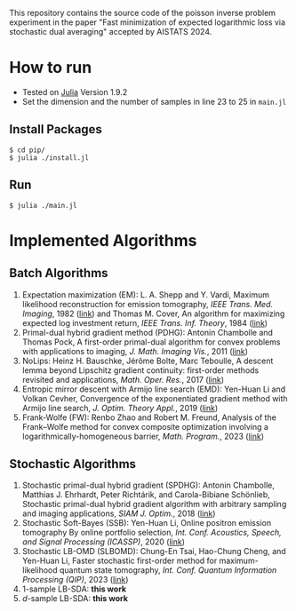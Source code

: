 This repository contains the source code of the poisson inverse problem experiment in the paper "Fast minimization of expected logarithmic loss via stochastic dual averaging" accepted by AISTATS 2024.

# How to run
- Tested on [Julia](https://julialang.org) Version 1.9.2
- Set the dimension and the number of samples in line 23 to 25 in `main.jl`
## Install Packages
```
$ cd pip/
$ julia ./install.jl
```
## Run
```
$ julia ./main.jl
```

# Implemented Algorithms
## Batch Algorithms
1. Expectation maximization (EM): L. A. Shepp and Y. Vardi, Maximum likelihood reconstruction for emission tomography, *IEEE Trans. Med. Imaging*, 1982 ([link](https://ieeexplore.ieee.org/abstract/document/4307558?casa_token=buwWKAGzPQoAAAAA:O6IqktAyIfScoGkC0Q0jYXQZsJUNCnXg1jkZHQ6WwoduwPjI2EwIU1ef2WiuesmSYc4qhJYsVg)) and Thomas M. Cover, An algorithm for maximizing expected log investment return, *IEEE Trans. Inf. Theory*, 1984 ([link](https://ieeexplore.ieee.org/abstract/document/1056869?casa_token=y0cA70bABs0AAAAA:zpsP7RfwrwwlhCno5liSw3OU1Fha6yFDdJk9UDvLCSAMnC0teguSlZx31ILbUc1SoVk0bep2yw))
2. Primal-dual hybrid gradient method (PDHG): Antonin Chambolle and Thomas Pock, A first-order primal-dual algorithm for convex problems with applications to imaging, *J. Math. Imaging Vis.*, 2011 ([link](https://link.springer.com/article/10.1007/s10851-010-0251-1))
3. NoLips: Heinz H. Bauschke, Jérôme Bolte, Marc Teboulle, A descent lemma beyond Lipschitz gradient continuity: first-order methods revisited and applications, *Math. Oper. Res.*, 2017 ([link](https://pubsonline.informs.org/doi/abs/10.1287/moor.2016.0817))
4. Entropic mirror descent with Armijo line search (EMD): Yen-Huan Li and Volkan Cevher, Convergence of the exponentiated gradient method with Armijo line search, *J. Optim. Theory Appl.*, 2019 ([link](https://link.springer.com/article/10.1007/s10957-018-1428-9))
5. Frank-Wolfe (FW): Renbo Zhao and Robert M. Freund, Analysis of the Frank–Wolfe method for convex composite optimization involving a logarithmically-homogeneous barrier, *Math. Program.*, 2023 ([link](https://link.springer.com/article/10.1007/s10107-022-01820-9)) 
## Stochastic Algorithms
1. Stochastic primal-dual hybrid gradient (SPDHG): Antonin Chambolle, Matthias J. Ehrhardt, Peter Richtárik, and Carola-Bibiane Schönlieb, Stochastic primal-dual hybrid gradient algorithm with arbitrary sampling and imaging applications, *SIAM J. Optim.*, 2018 ([link](https://epubs.siam.org/doi/abs/10.1137/17M1134834))
2. Stochastic Soft-Bayes (SSB): Yen-Huan Li, Online positron emission tomography By online portfolio selection, *Int. Conf. Acoustics, Speech, and Signal Processing (ICASSP)*, 2020 ([link](https://ieeexplore.ieee.org/abstract/document/9053230))
3. Stochastic LB-OMD (SLBOMD): Chung-En Tsai, Hao-Chung Cheng, and Yen-Huan Li, Faster stochastic first-order method for maximum-likelihood quantum state tomography, *Int. Conf. Quantum Information Processing (QIP)*, 2023 ([link](https://arxiv.org/abs/2211.12880))
4. 1-sample LB-SDA: **this work**
5. $d$-sample LB-SDA: **this work**

